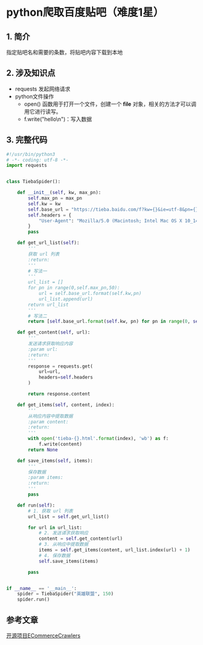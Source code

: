 # python爬取百度贴吧（难度1星）

## 1. 简介

指定贴吧名和需要的条数，将贴吧内容下载到本地

## 2. 涉及知识点

- requests 发起网络请求
- python文件操作
  - open() 函数用于打开一个文件，创建一个 **file** 对象，相关的方法才可以调用它进行读写。
  - f.write("hello\n")：写入数据

## 3. 完整代码

```python
#!/usr/bin/python3
# -*- coding: utf-8 -*-
import requests


class TiebaSpider():

    def __init__(self, kw, max_pn):
        self.max_pn = max_pn
        self.kw = kw
        self.base_url = "https://tieba.baidu.com/f?kw={}&ie=utf-8&pn={}"
        self.headers = {
            "User-Agent": "Mozilla/5.0 (Macintosh; Intel Mac OS X 10_14_0) AppleWebKit/537.36 (KHTML, like Gecko) Chrome/70.0.3538.110 Safari/537.36"
        }
        pass

    def get_url_list(self):
        '''
        获取 url 列表
        :return:
        '''
        # 写法一
        '''
        url_list = []
        for pn in range(0,self.max_pn,50):
            url = self.base_url.format(self.kw,pn)
            url_list.append(url)
        return url_list
        '''
        # 写法二
        return [self.base_url.format(self.kw, pn) for pn in range(0, self.max_pn, 50)]

    def get_content(self, url):
        '''
        发送请求获取响应内容
        :param url:
        :return:
        '''
        response = requests.get(
            url=url,
            headers=self.headers
        )

        return response.content

    def get_items(self, content, index):
        '''
        从响应内容中提取数据
        :param content:
        :return:
        '''
        with open('tieba-{}.html'.format(index), 'wb') as f:
            f.write(content)
        return None

    def save_items(self, items):
        '''
        保存数据
        :param items:
        :return:
        '''
        pass

    def run(self):
        # 1. 获取 url 列表
        url_list = self.get_url_list()

        for url in url_list:
            # 2. 发送请求获取响应
            content = self.get_content(url)
            # 3. 从响应中提取数据
            items = self.get_items(content, url_list.index(url) + 1)
            # 4. 保存数据
            self.save_items(items)

        pass


if __name__ == '__main__':
    spider = TiebaSpider("英雄联盟", 150)
    spider.run()
```



## 参考文章

[开源项目ECommerceCrawlers](https://github.com/DropsDevopsOrg/ECommerceCrawlers/tree/master/OthertCrawler/0x01baidutieba)